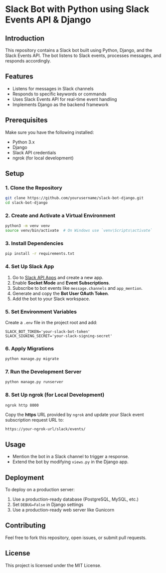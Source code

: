 # Slack Bot with Python using Slack Events API & Django

## Introduction
This repository contains a Slack bot built using Python, Django, and the Slack Events API. The bot listens to Slack events, processes messages, and responds accordingly.

## Features
- Listens for messages in Slack channels
- Responds to specific keywords or commands
- Uses Slack Events API for real-time event handling
- Implements Django as the backend framework

## Prerequisites
Make sure you have the following installed:
- Python 3.x
- Django
- Slack API credentials
- ngrok (for local development)

## Setup

### 1. Clone the Repository
```sh
git clone https://github.com/yourusername/slack-bot-django.git
cd slack-bot-django
```

### 2. Create and Activate a Virtual Environment
```sh
python3 -m venv venv
source venv/bin/activate  # On Windows use `venv\Scripts\activate`
```

### 3. Install Dependencies
```sh
pip install -r requirements.txt
```

### 4. Set Up Slack App
1. Go to [Slack API Apps](https://api.slack.com/apps) and create a new app.
2. Enable **Socket Mode** and **Event Subscriptions**.
3. Subscribe to bot events like `message.channels` and `app_mention`.
4. Generate and copy the **Bot User OAuth Token**.
5. Add the bot to your Slack workspace.

### 5. Set Environment Variables
Create a `.env` file in the project root and add:
```
SLACK_BOT_TOKEN='your-slack-bot-token'
SLACK_SIGNING_SECRET='your-slack-signing-secret'
```

### 6. Apply Migrations
```sh
python manage.py migrate
```

### 7. Run the Development Server
```sh
python manage.py runserver
```

### 8. Set Up ngrok (for Local Development)
```sh
ngrok http 8000
```
Copy the **https** URL provided by `ngrok` and update your Slack event subscription request URL to:
```
https://your-ngrok-url/slack/events/
```

## Usage
- Mention the bot in a Slack channel to trigger a response.
- Extend the bot by modifying `views.py` in the Django app.

## Deployment
To deploy on a production server:
1. Use a production-ready database (PostgreSQL, MySQL, etc.)
2. Set `DEBUG=False` in Django settings
3. Use a production-ready web server like Gunicorn

## Contributing
Feel free to fork this repository, open issues, or submit pull requests.

## License
This project is licensed under the MIT License.
